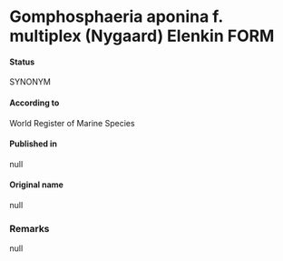 Gomphosphaeria aponina f. multiplex (Nygaard) Elenkin FORM
=======

#### Status
SYNONYM

#### According to
World Register of Marine Species

#### Published in
null

#### Original name
null

### Remarks
null
